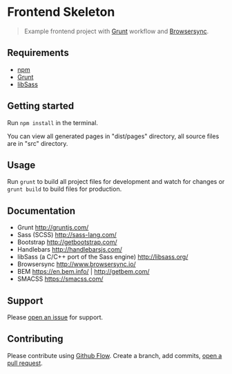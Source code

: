 # Frontend Skeleton
> Example frontend project with [Grunt](https://github.com/gruntjs/grunt) workflow and [Browsersync](https://github.com/BrowserSync/grunt-browser-sync).

## Requirements

- [npm](https://github.com/npm/npm)
- [Grunt](https://github.com/gruntjs/grunt)
- [libSass](https://github.com/sass/libsass)

## Getting started

Run `npm install` in the terminal.

You can view all generated pages in "dist/pages" directory, all source files are in "src" directory.

## Usage

Run `grunt` to build all project files for development and watch for changes or `grunt build` to build files for production.

## Documentation

* Grunt http://gruntjs.com/
* Sass (SCSS) http://sass-lang.com/
* Bootstrap http://getbootstrap.com/
* Handlebars http://handlebarsjs.com/
* libSass (a C/C++ port of the Sass engine) http://libsass.org/
* Browsersync http://www.browsersync.io/
* BEM https://en.bem.info/ | http://getbem.com/
* SMACSS https://smacss.com/

## Support

Please [open an issue](https://github.com/damianwajer/frontend-skeleton/issues/new) for support.

## Contributing

Please contribute using [Github Flow](https://guides.github.com/introduction/flow/). Create a branch, add commits, [open a pull request](https://github.com/damianwajer/frontend-skeleton/pull/new/develop...).
